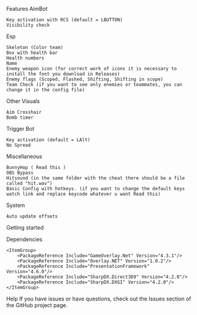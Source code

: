 Features
AimBot

    Key activation with RCS (default = LBUTTON)
    Visibility check

Esp

    Skeleton (Color team)
    Box with health bar
    Health numbers
    Name
    Enemy weapon icon (for correct work of icons it is necessary to install the font you download in Releases)
    Enemy flags (Scoped, Flashed, Shifting, Shifting in scope)
    Team Check (if you want to see only enemies or teammates, you can change it in the config file)

Other Visuals

    Aim Crosshair
    Bomb timer

Trigger Bot

    Key activation (default = LAlt)
    No Spread

Miscellaneous

    BunnyHop ( Read this )
    OBS Bypass
    Hitsound (in the same folder with the cheat there should be a file called "hit.wav")
    Basic Config with hotkeys. (if you want to change the default keys watch link and replace keycode whatever u want Read this)

System

    Auto update offsets

Getting started

Dependencies

    <ItemGroup>
        <PackageReference Include="GameOverlay.Net" Version="4.3.1"/>
        <PackageReference Include="Overlay.NET" Version="1.0.2"/>
        <PackageReference Include="PresentationFramework" Version="4.6.0"/>
        <PackageReference Include="SharpDX.Direct3D9" Version="4.2.0"/>
        <PackageReference Include="SharpDX.DXGI" Version="4.2.0"/>
    </ItemGroup>

Help
If you have issues or have questions, check out the Issues section of the GitHub project page.
